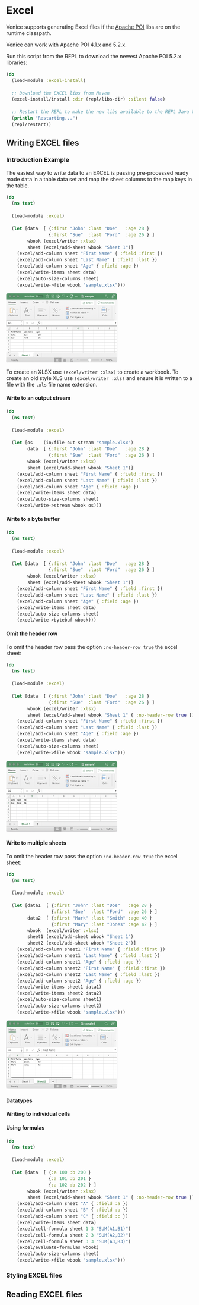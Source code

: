# Excel

Venice supports generating Excel files if the [Apache POI](https://poi.apache.org/) 
libs are on the runtime classpath.

Venice can work with Apache POI 4.1.x and 5.2.x.


Run this script from the REPL to download the newest Apache POI 5.2.x libraries:

```clojure
(do
  (load-module :excel-install)
  
  ;; Download the EXCEL libs from Maven
  (excel-install/install :dir (repl/libs-dir) :silent false)

  ;; Restart the REPL to make the new libs available to the REPL Java VM
  (println "Restarting...")
  (repl/restart))
```


## Writing EXCEL files


### Introduction Example

The easiest way to write data to an EXCEL is passing pre-processed ready made data in
a table data set and map the sheet columns to the map keys in the table.

```clojure
(do
  (ns test)

  (load-module :excel)

  (let [data  [ {:first "John" :last "Doe"   :age 28 }
                {:first "Sue"  :last "Ford"  :age 26 } ]
        wbook (excel/writer :xlsx)
        sheet (excel/add-sheet wbook "Sheet 1")]
    (excel/add-column sheet "First Name" { :field :first })
    (excel/add-column sheet "Last Name" { :field :last })
    (excel/add-column sheet "Age" { :field :age })
    (excel/write-items sheet data)
    (excel/auto-size-columns sheet)
    (excel/write->file wbook "sample.xlsx")))
```

<img src="https://github.com/jlangch/venice/blob/master/doc/assets/excel/excel-write-001.png" width="300">

To create an XLSX use `(excel/writer :xlsx)` to create a workbook. To create an 
old style XLS use `(excel/writer :xls)` and ensure it is written to a file with 
the `.xls` file name extension.



#### Write to an output stream

```clojure
(do
  (ns test)

  (load-module :excel)

  (let [os    (io/file-out-stream "sample.xlsx")
        data  [ {:first "John" :last "Doe"   :age 28 }
                {:first "Sue"  :last "Ford"  :age 26 } ]
        wbook (excel/writer :xlsx)
        sheet (excel/add-sheet wbook "Sheet 1")]
    (excel/add-column sheet "First Name" { :field :first })
    (excel/add-column sheet "Last Name" { :field :last })
    (excel/add-column sheet "Age" { :field :age })
    (excel/write-items sheet data)
    (excel/auto-size-columns sheet)
    (excel/write->stream wbook os)))
```


#### Write to a byte buffer

```clojure
(do
  (ns test)

  (load-module :excel)

  (let [data  [ {:first "John" :last "Doe"   :age 28 }
                {:first "Sue"  :last "Ford"  :age 26 } ]
        wbook (excel/writer :xlsx)
        sheet (excel/add-sheet wbook "Sheet 1")]
    (excel/add-column sheet "First Name" { :field :first })
    (excel/add-column sheet "Last Name" { :field :last })
    (excel/add-column sheet "Age" { :field :age })
    (excel/write-items sheet data)
    (excel/auto-size-columns sheet)
    (excel/write->bytebuf wbook)))
```



#### Omit the header row

To omit the header row pass the option `:no-header-row true` the excel sheet:

```clojure
(do
  (ns test)

  (load-module :excel)

  (let [data  [ {:first "John" :last "Doe"   :age 28 }
                {:first "Sue"  :last "Ford"  :age 26 } ]
        wbook (excel/writer :xlsx)
        sheet (excel/add-sheet wbook "Sheet 1" { :no-header-row true })]
    (excel/add-column sheet "First Name" { :field :first })
    (excel/add-column sheet "Last Name" { :field :last })
    (excel/add-column sheet "Age" { :field :age })
    (excel/write-items sheet data)
    (excel/auto-size-columns sheet)
    (excel/write->file wbook "sample.xlsx")))
```

<img src="https://github.com/jlangch/venice/blob/master/doc/assets/excel/excel-write-002.png" width="300">



#### Write to multiple sheets

To omit the header row pass the option `:no-header-row true` the excel sheet:

```clojure
(do
  (ns test)

  (load-module :excel)

  (let [data1  [ {:first "John" :last "Doe"   :age 28 }
                 {:first "Sue"  :last "Ford"  :age 26 } ]
        data2  [ {:first "Mark" :last "Smith" :age 40 }
                 {:first "Mary" :last "Jones" :age 42 } ]
        wbook  (excel/writer :xlsx)
        sheet1 (excel/add-sheet wbook "Sheet 1")
        sheet2 (excel/add-sheet wbook "Sheet 2")]
    (excel/add-column sheet1 "First Name" { :field :first })
    (excel/add-column sheet1 "Last Name" { :field :last })
    (excel/add-column sheet1 "Age" { :field :age })
    (excel/add-column sheet2 "First Name" { :field :first })
    (excel/add-column sheet2 "Last Name" { :field :last })
    (excel/add-column sheet2 "Age" { :field :age })
    (excel/write-items sheet1 data1)
    (excel/write-items sheet2 data2)
    (excel/auto-size-columns sheet1)
    (excel/auto-size-columns sheet2)
    (excel/write->file wbook "sample.xlsx")))
```

<img src="https://github.com/jlangch/venice/blob/master/doc/assets/excel/excel-write-003.png" width="300">



#### Datatypes



#### Writing to individual cells



#### Using formulas

```clojure
(do
  (ns test)

  (load-module :excel)

  (let [data  [ {:a 100 :b 200 }
                {:a 101 :b 201 }
                {:a 102 :b 202 } ]
        wbook (excel/writer :xlsx)
        sheet (excel/add-sheet wbook "Sheet 1" { :no-header-row true })]
    (excel/add-column sheet "A" { :field :a })
    (excel/add-column sheet "B" { :field :b })
    (excel/add-column sheet "C" { :field :c })
    (excel/write-items sheet data)
    (excel/cell-formula sheet 1 3 "SUM(A1,B1)")
    (excel/cell-formula sheet 2 3 "SUM(A2,B2)")
    (excel/cell-formula sheet 3 3 "SUM(A3,B3)")
    (excel/evaluate-formulas wbook)
    (excel/auto-size-columns sheet)
    (excel/write->file wbook "sample.xlsx")))
```


### Styling EXCEL files


## Reading EXCEL files


